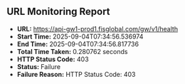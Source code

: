 ## URL Monitoring Report

- **URL:** https://api-gw1-prod1.fisglobal.com/gw/v1/health
- **Start Time:** 2025-09-04T07:34:56.536974
- **End Time:** 2025-09-04T07:34:56.817736
- **Total Time Taken:** 0.280762 seconds
- **HTTP Status Code:** 403
- **Status:** Failure
- **Failure Reason:** HTTP Status Code: 403
